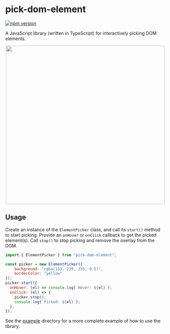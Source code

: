 # pick-dom-element

[![npm version](https://badge.fury.io/js/pick-dom-element.svg)](https://badge.fury.io/js/pick-dom-element)

A JavaScript library (written in TypeScript) for interactively picking DOM elements.

<p align="center">
  <img src="https://user-images.githubusercontent.com/110275/95014911-02d42d80-0642-11eb-856e-301b00f8fbf9.gif" width="500px" />
</p>

## Usage

Create an instance of the `ElementPicker` class, and call its `start()` method to start picking. Provide an `onHover` or `onClick` callback to get the picked element(s). Call `stop()` to stop picking and remove the overlay from the DOM.

```javascript
import { ElementPicker } from "pick-dom-element";

const picker = new ElementPicker({
    background: "rgba(153, 235, 255, 0.5)",
    borderColor: "yellow"
});
picker.start({
  onHover: (el) => console.log(`Hover: ${el}`),
  onClick: (el) => {
    picker.stop();
    console.log(`Picked: ${el}`);
  },
});
```

See the [example](example/) directory for a more complete example of how to use the library.
